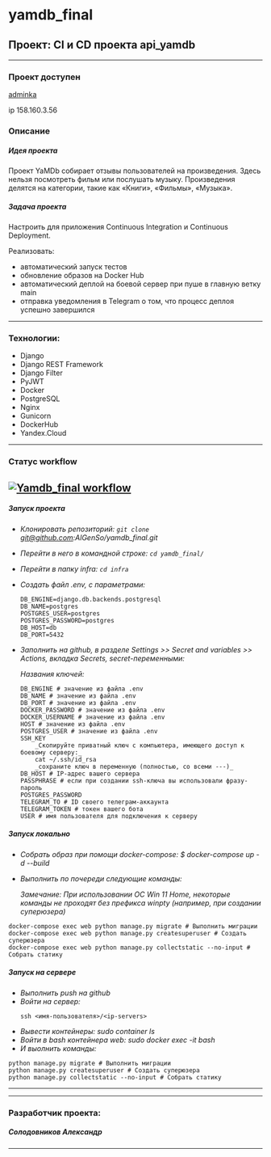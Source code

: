 # yamdb_final
**Проект: CI и CD проекта api_yamdb**
---
---

### Проект доступен
[adminka](http://158.160.3.56/admin/)

ip 158.160.3.56

### Описание
##### Идея проекта
Проект YaMDb собирает отзывы пользователей на произведения.
Здесь нельзя посмотреть фильм или послушать музыку.
Произведения делятся на категории, такие как «Книги», «Фильмы», «Музыка».
##### Задача проекта
Настроить для приложения Continuous Integration и Continuous Deployment.

Реализовать: 
- автоматический запуск тестов
- обновление образов на Docker Hub
- автоматический деплой на боевой сервер при пуше в главную ветку main
- отправка уведомления в Telegram о том, что процесс деплоя успешно завершился
---
### Технологии:
- Django 
- Django REST Framework
- Django Filter
- PyJWT
- Docker
- PostgreSQL
- Nginx
- Gunicorn
- DockerHub
- Yandex.Cloud
---

### Статус workflow
[![Yamdb_final workflow](https://github.com/AlGenSo/yamdb_final/actions/workflows/yamdb_workflow.yml/badge.svg)](https://github.com/AlGenSo/yamdb_final/actions/workflows/yamdb_workflow.yml)
---

##### Запуск проекта

* _Клонировать репозиторий: `git clone` git@github.com:AlGenSo/yamdb_final.git_
* _Перейти в него в командной строке: `cd yamdb_final/`_
* _Перейти в папку infra: `cd infra`_
* _Создать файл .env, с параметрами:_
    ```
    DB_ENGINE=django.db.backends.postgresql
    DB_NAME=postgres
    POSTGRES_USER=postgres
    POSTGRES_PASSWORD=postgres
    DB_HOST=db
    DB_PORT=5432
    ```
* _Заполнить на github, в разделе Settings >> Secret and variables >> Actions, вкладка Secrets, secret-переменными:_

    _Названия ключей:_
    ~~~
    DB_ENGINE # значение из файла .env
    DB_NAME # значение из файла .env
    DB_PORT # значение из файла .env
    DOCKER_PASSWORD # значение из файла .env
    DOCKER_USERNAME # значение из файла .env
    HOST # значение из файла .env
    POSTGRES_USER # значение из файла .env
    SSH_KEY
        _Скопируйте приватный ключ с компьютера, имеющего доступ к боевому серверу:_
        cat ~/.ssh/id_rsa
        _сохраните ключ в переменную (полностью, со всеми ---)_
    DB_HOST # IP-адрес вашего сервера
    PASSPHRASE # если при создании ssh-ключа вы использовали фразу-пароль
    POSTGRES_PASSWORD
    TELEGRAM_TO # ID своего телеграм-аккаунта
    TELEGRAM_TOKEN # токен вашего бота
    USER # имя пользователя для подключения к серверу
    ~~~

##### Запуск локально
* _Собрать образ при помощи docker-compose: $ docker-compose up -d --build_
* _Выполнить по почереди следующие команды:_

    _Замечание: При использовании ОС Win 11 Home, некоторые команды не проходят без префикса winpty (например, при создании суперюзера)_
~~~
docker-compose exec web python manage.py migrate # Выполнить миграции
docker-compose exec web python manage.py createsuperuser # Создать суперюзера
docker-compose exec web python manage.py collectstatic --no-input # Собрать статику
~~~

##### Запуск на сервере
* _Выполнить push на github_
* _Войти на сервер:_
    ~~~
    ssh <имя-пользователя>/<ip-servers>
    ~~~
* _Вывести контейнеры: sudo container ls_
* _Войти в bash контейнера web: sudo docker exec -it <ID> bash_
* _И выолнить команды:_
~~~
python manage.py migrate # Выполнить миграции
python manage.py createsuperuser # Создать суперюзера
python manage.py collectstatic --no-input # Собрать статику
~~~
---
---

### Разработчик проекта:
##### Солодовников Александр
---